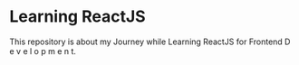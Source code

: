 # Learning ReactJS

This repository is about my Journey while Learning ReactJS for Frontend D e v e l o p m e n t.


